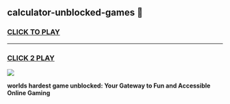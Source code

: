 
## calculator-unblocked-games 👋
<h3>
<a href="https://premium.freeplayer.one?title=calculator-unblocked-games&ref=14F">CLICK TO PLAY</a></h3>
<hr>

<h3>
<a href="https://premium.freeplayer.one?title=calculator-unblocked-games&ref=14F">CLICK 2 PLAY</a>
  
</h3>

<a href="https://premium.freeplayer.one?title=calculator-unblocked-games&ref=12F/"><img src="https://clearcache.store/games.png"></a>


**worlds hardest game unblocked: Your Gateway to Fun and Accessible Online Gaming**
